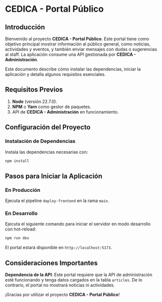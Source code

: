 # CEDICA - Portal Público

## Introducción

Bienvenido al proyecto **CEDICA - Portal Público**. Este portal tiene como objetivo principal mostrar información al público general, como noticias, actividades y eventos, y también enviar mensajes con dudas o sugerencias al staff. La aplicación consume una API gestionada por **CEDICA - Administración**.

Este documento describe cómo instalar las dependencias, iniciar la aplicación y detalla algunos requisitos esenciales.

## Requisitos Previos

1. **Node** (versión 22.7.0).
2. **NPM** o **Yarn** como gestor de paquetes.
3. API de **CEDICA - Administración** en funcionamiento.

## Configuración del Proyecto

### Instalación de Dependencias
Instala las dependencias necesarias con:
```bash
npm install
```

## Pasos para Iniciar la Aplicación

### En Producción
Ejecuta el pipeline `deploy-frontend` en la rama `main`.

### En Desarrollo

Ejecuta el siguiente comando para iniciar el servidor en modo desarrollo con hot-reload:
```bash
npm run dev
```

El portal estará disponible en `http://localhost:5173`.

## Consideraciones Importantes

**Dependencia de la API**: Este portal requiere que la API de administración esté funcionando y tenga datos cargados en la tabla `articles`. De lo contrario, el portal no mostrará noticias ni actividades.

¡Gracias por utilizar el proyecto **CEDICA - Portal Público**!
